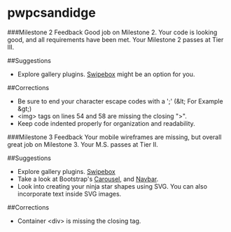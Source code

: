 # pwpcsandidge

###Milestone 2 Feedback
Good job on Milestone 2. Your code is looking good, and all requirements have been met. Your Milestone 2 passes at Tier III.
 
##Suggestions
- Explore gallery plugins. [Swipebox](http://brutaldesign.github.io/swipebox/) might be an option for you.

##Corrections
- Be sure to end your character escape codes with a ';' (&lt&#59; For Example &gt&#59;)
- &lt;img&gt; tags on lines 54 and 58 are missing the closing "&gt;".
- Keep code indented properly for organization and readability.

###Milestone 3 Feedback
Your mobile wireframes are missing, but overall great job on Milestone 3. Your M.S. passes at Tier II. 
 
##Suggestions
- Explore gallery plugins. [Swipebox](http://brutaldesign.github.io/swipebox/)
- Take a look at Bootstrap's [Carousel](http://getbootstrap.com/javascript/#carousel), and [Navbar](http://getbootstrap.com/components/#navbar).
- Look into creating your ninja star shapes using SVG. You can also incorporate text inside SVG images.

##Corrections
- Container &lt;div&gt; is missing the closing tag.
